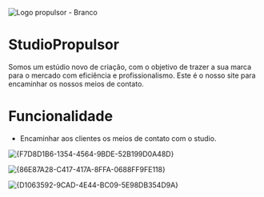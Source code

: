 ![Logo propulsor - Branco](https://github.com/user-attachments/assets/f0329ce1-cc80-462a-9f01-bfa1afa9c5cf)


# StudioPropulsor
Somos um estúdio novo de criação, com o objetivo de trazer a sua marca para o mercado com eficiência e profissionalismo.
Este é o nosso site para encaminhar os nossos meios de contato.

# Funcionalidade
- Encaminhar aos clientes os meios de contato com o studio.

![{F7D8D1B6-1354-4564-9BDE-52B199D0A48D}](https://github.com/user-attachments/assets/053f7b6e-b3ce-4a39-b67b-e74a51a4800c)

![{86E87A28-C417-417A-8FFA-0688FF9FE118}](https://github.com/user-attachments/assets/3ada0b97-841c-45d5-bd7c-a3c5f554846c)

![{D1063592-9CAD-4E44-BC09-5E98DB354D9A}](https://github.com/user-attachments/assets/9f14552b-1bff-4623-9d4f-528dd4928e55)





